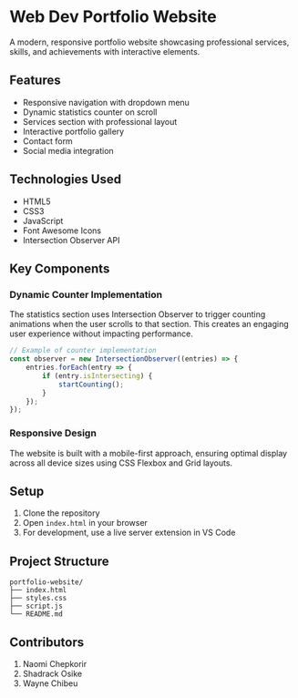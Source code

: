 # Web Dev Portfolio Website

A modern, responsive portfolio website showcasing professional services, skills, and achievements with interactive elements.

## Features

- Responsive navigation with dropdown menu
- Dynamic statistics counter on scroll
- Services section with professional layout
- Interactive portfolio gallery
- Contact form
- Social media integration

## Technologies Used

- HTML5
- CSS3
- JavaScript
- Font Awesome Icons
- Intersection Observer API

## Key Components

### Dynamic Counter Implementation
The statistics section uses Intersection Observer to trigger counting animations when the user scrolls to that section. This creates an engaging user experience without impacting performance.

```javascript
// Example of counter implementation
const observer = new IntersectionObserver((entries) => {
    entries.forEach(entry => {
        if (entry.isIntersecting) {
            startCounting();
        }
    });
});
```

### Responsive Design
The website is built with a mobile-first approach, ensuring optimal display across all device sizes using CSS Flexbox and Grid layouts.

## Setup

1. Clone the repository
2. Open `index.html` in your browser
3. For development, use a live server extension in VS Code

## Project Structure

```
portfolio-website/
├── index.html
├── styles.css
├── script.js
└── README.md
```

## Contributors
1. Naomi	Chepkorir
2. Shadrack Osike 
3. Wayne Chibeu

